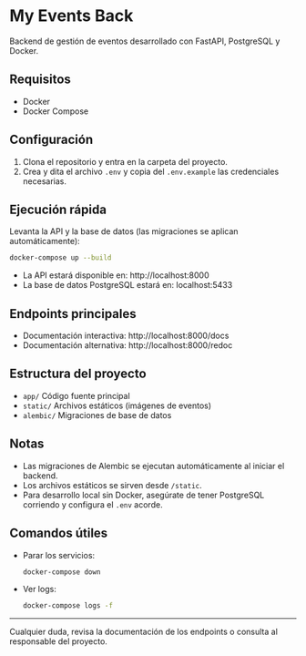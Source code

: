 # My Events Back

Backend de gestión de eventos desarrollado con FastAPI, PostgreSQL y Docker.

## Requisitos
- Docker
- Docker Compose

## Configuración
1. Clona el repositorio y entra en la carpeta del proyecto.
2. Crea y dita el archivo `.env` y copia del `.env.example` las credenciales necesarias.

## Ejecución rápida
Levanta la API y la base de datos (las migraciones se aplican automáticamente):

```sh
docker-compose up --build
```

- La API estará disponible en: http://localhost:8000
- La base de datos PostgreSQL estará en: localhost:5433

## Endpoints principales
- Documentación interactiva: http://localhost:8000/docs
- Documentación alternativa: http://localhost:8000/redoc

## Estructura del proyecto
- `app/` Código fuente principal
- `static/` Archivos estáticos (imágenes de eventos)
- `alembic/` Migraciones de base de datos

## Notas
- Las migraciones de Alembic se ejecutan automáticamente al iniciar el backend.
- Los archivos estáticos se sirven desde `/static`.
- Para desarrollo local sin Docker, asegúrate de tener PostgreSQL corriendo y configura el `.env` acorde.

## Comandos útiles
- Parar los servicios:
  ```sh
  docker-compose down
  ```
- Ver logs:
  ```sh
  docker-compose logs -f
  ```

---

Cualquier duda, revisa la documentación de los endpoints o consulta al responsable del proyecto.
